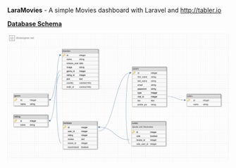 **LaraMovies** - A simple Movies dashboard with Laravel and http://tabler.io

<u>**Database Schema**</u> 

![](laramovies-schema.png)



 

